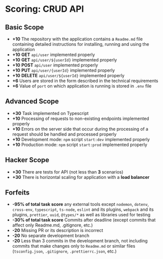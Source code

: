 # Scoring: CRUD API

## Basic Scope

- **+10** The repository with the application contains a `Readme.md` file containing detailed instructions for installing, running and using the application
- **+10** **GET** `api/user` implemented properly
- **+10** **GET** `api/user/${userId}` implemented properly
- **+10** **POST** `api/user` implemented properly
- **+10** **PUT** `api/user/{userId}` implemented properly
- **+10** **DELETE** `api/user/${userId}` implemented properly
- **+6** Users are stored in the form described in the technical requirements
- **+6** Value of `port` on which application is running is stored in `.env` file

## Advanced Scope

- **+30** Task implemented on Typescript
- **+10** Processing of requests to non-existing endpoints implemented properly
- **+10** Errors on the server side that occur during the processing of a request should be handled and processed properly
- **+10** Development mode: `npm` script `start:dev` implemented properly
- **+10** Production mode: `npm` script `start:prod` implemented properly

## Hacker Scope

- **+30** There are tests for API (not less than **3** scenarios)
- **+30** There is horizontal scaling for application with a **load balancer**

## Forfeits

- **-95% of total task score** any external tools except `nodemon`, `dotenv`, `cross-env`, `typescript`, `ts-node`, `eslint` and its plugins, `webpack` and its plugins, `prettier`, `uuid`, `@types/*` as well as libraries used for testing
- **-30% of total task score** Commits after deadline (except commits that affect only Readme.md, .gitignore, etc.)
- **-20** Missing PR or its description is incorrect
- **-20** No separate development branch
- **-20** Less than 3 commits in the development branch, not including commits that make changes only to `Readme.md` or similar files (`tsconfig.json`, `.gitignore`, `.prettierrc.json`, etc.)
